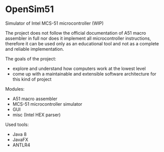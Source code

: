 # OpenSim51
Simulator of Intel MCS-51 microcontroller (WIP)

The project does not follow the official documentation of A51 macro assembler in full nor does it implement all microcontroller instructions, therefore it can be used only as an educational tool and not as a complete and reliable implementation.

The goals of the project:
  * explore and understand how computers work at the lowest level
  * come up with a maintainable and extensible software architecture for this kind of project
 
Modules:
  * A51 macro assembler
  * MCS-51 microcontroller simulator
  * GUI
  * misc (Intel HEX parser)
 
 Used tools:
  * Java 8
  * JavaFX
  * ANTLR4
